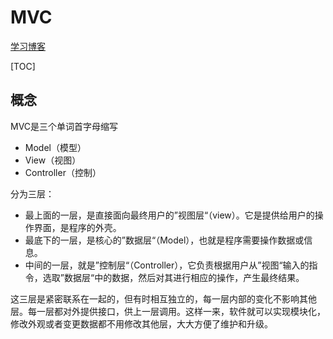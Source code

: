 # MVC

[学习博客](http://www.ruanyifeng.com/blog/2007/11/mvc.html)

[TOC]

## 概念

MVC是三个单词首字母缩写

- Model（模型）
- View（视图）
- Controller（控制）

分为三层：

- 最上面的一层，是直接面向最终用户的”视图层“（view）。它是提供给用户的操作界面，是程序的外壳。
- 最底下的一层，是核心的”数据层“（Model），也就是程序需要操作数据或信息。
- 中间的一层，就是”控制层“（Controller），它负责根据用户从”视图“输入的指令，选取”数据层“中的数据，然后对其进行相应的操作，产生最终结果。

这三层是紧密联系在一起的，但有时相互独立的，每一层内部的变化不影响其他层。每一层都对外提供接口，供上一层调用。这样一来，软件就可以实现模块化，修改外观或者变更数据都不用修改其他层，大大方便了维护和升级。